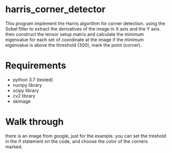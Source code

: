 # harris_corner_detector
This program implement the Harris algorithm for corner detection.
using the Sobel filter to extract the derivatives of the image in X axis and the Y axis.
then construct the tensor setup matrix and calculate the minimum eigenvalue for each set of coordinate at the image
if the minimum eigenvalue is above the threshold (300), mark the point (corner).

# Requirements
- python 3.7 (tested)
- numpy library
- scipy library
- cv2 library
- skimage

# Walk through
there is an image from google, just for the example.
you can set the treshold in the if statement on the code, and choose the color of the corners marked.
